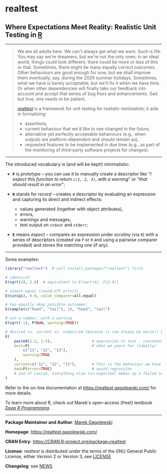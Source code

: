 # **realtest**

## Where Expectations Meet Reality: Realistic Unit Testing in [R](https://www.r-project.org/)

--------------------------------------------------------------------------------

> We are all adults here. We can't always get what we want.
> Such is life. You may say we're dreamers, but we're not the only ones:
> in an ideal world, things could look different, there could be more
> or less of this or that. Sometimes, there might be many equally correct
> outcomes. Other behaviours are good enough for now, but we shall improve
> them eventually, say, during the 2029 summer holidays. Sometimes, what we
> have is barely acceptable, but we'll fix it when we have time.
> Or when other dependencies will finally take our feedback into account and
> accept that series of bug fixes and enhancements. Sad but true,
> one needs to be patient.
>
> [*realtest*](https://realtest.gagolewski.com/) is a framework for unit testing
> for realistic minimalists; it aids in formalising:
>
> * assertions,
> * current behaviour that we'd like to see changed in the future,
> * alternative yet perfectly acceptable behaviours (e.g., when outputs
>   are platform-dependent and should remain so),
> * requested features to be implemented in due time
>   (e.g., as part of the monitoring of third-party
>   software projects for changes).

--------------------------------------------------------------------------------


The introduced vocabulary is (and will be kept!) minimalistic:

*  **`P`** is *prototype* – you can use it to manually create a descriptor like
    "*I expect this function to return `c(1, 2, 3)`, with a warning*"
    or "*that should result in an error*";

*  **`R`** stands for *record* – creates a descriptor by evaluating an
    expression and capturing its direct and indirect effects:

    * values generated (together with object attributes),
    * errors,
    * warnings and messages,
    * text output on `stdout` and `stderr`;

*  **`E`** means *expect* – compares an expression under scrutiny (via `R`)
    with a series of descriptors (created via `P` or `R` and using
    a pairwise comparer provided) and stores the matching one (if any).

--------------------------------------------------------------------------------

Some examples:

```r
library("realtest")  # call install.packages("realtest") first

# identical
E(sqrt(4), 2.0)  # equivalent to E(sqrt(4), P(2.0))

# almost-equal (round-off errors)
E(sin(pi), 0.0, value_comparer=all.equal)

# two equally okay possible outcomes:
E(sample(c("head", "tail"), 1), "head", "tail")

# not-a-number, with a warning
E(sqrt(-1), P(NaN, warning=TRUE))

# desired vs. current vs. undesired (because it can always be worse!) behaviour
E(
    paste0(1:2, 1:3),                  # expression to test - concatenation
    best=P(                            # what we yearn for (ideally)
        c("11", "22", "13"),
        warning=TRUE
    ),
    current=c("11", "22", "13"),       # this is the behaviour we have now
    bad=P(error=TRUE)                  # avoid regression
    # and of course, everything else (un-expected) makes up a failed test
)
```

Refer to the on-line documentation at <https://realtest.gagolewski.com/>
for more details.

To learn more about R, check out Marek's open-access (free!) textbook
[*Deep R Programming*](https://deepr.gagolewski.com/).



--------------------------------------------------------------------------------

**Package Maintainer and Author**:
[Marek Gagolewski](https://www.gagolewski.com/)

**Homepage**: https://realtest.gagolewski.com/

**CRAN Entry**: https://CRAN.R-project.org/package=realtest

**License**:
*realtest* is distributed under the terms of the GNU General Public License,
either Version 2 or Version 3, see
[LICENSE](https://raw.githubusercontent.com/gagolews/realtest/master/LICENSE)

**Changelog**: see
[NEWS](https://raw.githubusercontent.com/gagolews/realtest/master/NEWS)
